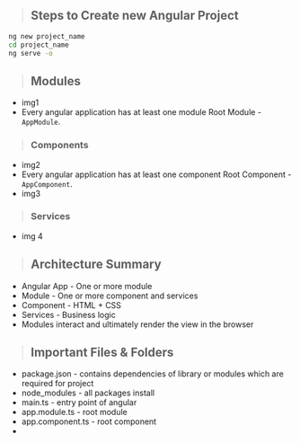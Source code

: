 
>## Steps to Create new Angular Project

```cmd
ng new project_name
cd project_name
ng serve -o
```
>## Modules
- img1
- Every angular application has at least one module Root Module - `AppModule`.

>### Components
- img2
- Every angular application has at least one component Root Component - `AppComponent`.
- img3

>### Services
- img 4

>## Architecture Summary
- Angular App - One or more module
- Module - One or more component and services
- Component - HTML + CSS
- Services - Business logic
- Modules interact and ultimately render the view in the browser

>## Important Files & Folders

- package.json - contains dependencies of library or modules which are required for project
- node_modules - all packages install 
- main.ts - entry point of angular
- app.module.ts - root module
- app.component.ts - root component
- 




